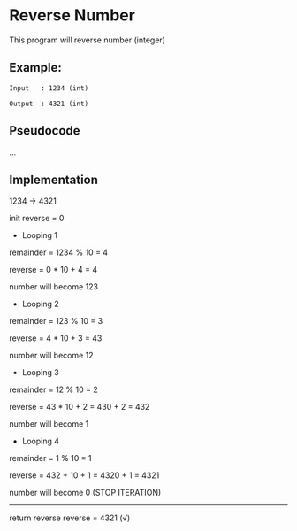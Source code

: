 # Reverse Number

This program will reverse number (integer)

## Example:
```
Input   : 1234 (int)

Output  : 4321 (int)
```

## Pseudocode

...

## Implementation

1234 -> 4321


init reverse = 0

* Looping 1

remainder  = 1234 % 10 = 4

reverse   = 0 * 10 + 4
          = 4 

number will become 123

* Looping 2

remainder = 123 % 10 = 3

reverse   = 4 * 10 + 3 = 43

number will become 12


* Looping 3

remainder = 12 % 10 = 2

reverse = 43 * 10 + 2 = 430 + 2 = 432

number will become 1

* Looping 4

remainder = 1 % 10 = 1

reverse = 432 + 10 + 1 = 4320 + 1 = 4321

number will become 0 (STOP ITERATION)

-----
return reverse 
reverse = 4321 (√)








